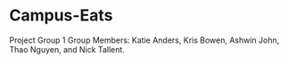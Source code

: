 # Campus-Eats
Project Group 1
Group Members: Katie Anders, Kris Bowen, Ashwin John, Thao Nguyen, and Nick Tallent.
